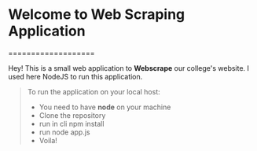 # Welcome to Web Scraping Application
===================


Hey! This is a small web application to **Webscrape** our college's website.
I used here NodeJS to run this application. 
> To run the application on your local host:
>- You need to have **node** on your machine
>- Clone the repository
>- run in cli npm install
>- run node app.js
>- Voila!


